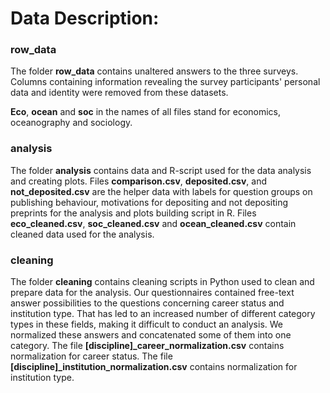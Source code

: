 # Data Description: 

### row_data

The folder **row_data** contains unaltered answers to the three surveys. Columns containing information revealing the survey participants' personal data and identity were removed from these datasets. 

**Eco**, **ocean** and **soc** in the names of all files stand for economics, oceanography and sociology. 

### analysis

The folder **analysis** contains data and R-script used for the data analysis and creating plots.
Files **comparison.csv**, **deposited.csv**, and **not_deposited.csv** are the helper data with labels for question groups on publishing behaviour, motivations for depositing and not depositing preprints for the analysis and plots building script in R.
Files **eco_cleaned.csv**, **soc_cleaned.csv** and **ocean_cleaned.csv** contain cleaned data used for the analysis.   

### cleaning
The folder **cleaning** contains cleaning scripts in Python used to clean and prepare data for the analysis.  Our questionnaires contained free-text answer possibilities to the questions concerning career status and institution type. That has led to an increased number of different category types in these fields, making it difficult to conduct an analysis. We normalized these answers and concatenated some of them into one category. The file **[discipline]_career_normalization.csv** contains normalization for career status. The file **[discipline]_institution_normalization.csv** contains normalization for institution type.
